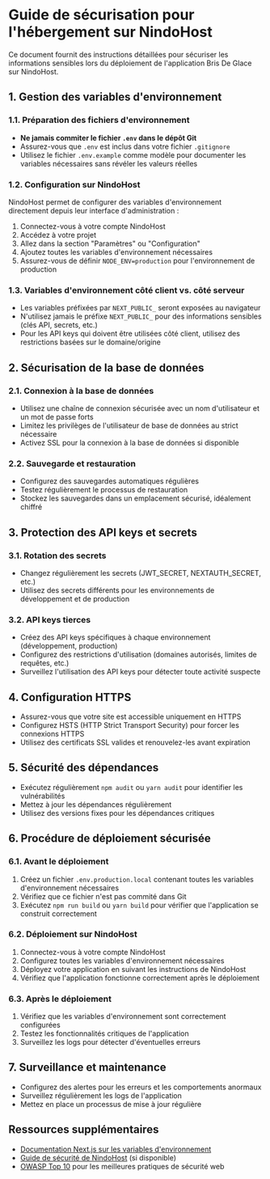 # Guide de sécurisation pour l'hébergement sur NindoHost

Ce document fournit des instructions détaillées pour sécuriser les informations sensibles lors du déploiement de l'application Bris De Glace sur NindoHost.

## 1. Gestion des variables d'environnement

### 1.1. Préparation des fichiers d'environnement

- **Ne jamais commiter le fichier `.env` dans le dépôt Git**
- Assurez-vous que `.env` est inclus dans votre fichier `.gitignore`
- Utilisez le fichier `.env.example` comme modèle pour documenter les variables nécessaires sans révéler les valeurs réelles

### 1.2. Configuration sur NindoHost

NindoHost permet de configurer des variables d'environnement directement depuis leur interface d'administration :

1. Connectez-vous à votre compte NindoHost
2. Accédez à votre projet
3. Allez dans la section "Paramètres" ou "Configuration"
4. Ajoutez toutes les variables d'environnement nécessaires
5. Assurez-vous de définir `NODE_ENV=production` pour l'environnement de production

### 1.3. Variables d'environnement côté client vs. côté serveur

- Les variables préfixées par `NEXT_PUBLIC_` seront exposées au navigateur
- N'utilisez jamais le préfixe `NEXT_PUBLIC_` pour des informations sensibles (clés API, secrets, etc.)
- Pour les API keys qui doivent être utilisées côté client, utilisez des restrictions basées sur le domaine/origine

## 2. Sécurisation de la base de données

### 2.1. Connexion à la base de données

- Utilisez une chaîne de connexion sécurisée avec un nom d'utilisateur et un mot de passe forts
- Limitez les privilèges de l'utilisateur de base de données au strict nécessaire
- Activez SSL pour la connexion à la base de données si disponible

### 2.2. Sauvegarde et restauration

- Configurez des sauvegardes automatiques régulières
- Testez régulièrement le processus de restauration
- Stockez les sauvegardes dans un emplacement sécurisé, idéalement chiffré

## 3. Protection des API keys et secrets

### 3.1. Rotation des secrets

- Changez régulièrement les secrets (JWT_SECRET, NEXTAUTH_SECRET, etc.)
- Utilisez des secrets différents pour les environnements de développement et de production

### 3.2. API keys tierces

- Créez des API keys spécifiques à chaque environnement (développement, production)
- Configurez des restrictions d'utilisation (domaines autorisés, limites de requêtes, etc.)
- Surveillez l'utilisation des API keys pour détecter toute activité suspecte

## 4. Configuration HTTPS

- Assurez-vous que votre site est accessible uniquement en HTTPS
- Configurez HSTS (HTTP Strict Transport Security) pour forcer les connexions HTTPS
- Utilisez des certificats SSL valides et renouvelez-les avant expiration

## 5. Sécurité des dépendances

- Exécutez régulièrement `npm audit` ou `yarn audit` pour identifier les vulnérabilités
- Mettez à jour les dépendances régulièrement
- Utilisez des versions fixes pour les dépendances critiques

## 6. Procédure de déploiement sécurisée

### 6.1. Avant le déploiement

1. Créez un fichier `.env.production.local` contenant toutes les variables d'environnement nécessaires
2. Vérifiez que ce fichier n'est pas commité dans Git
3. Exécutez `npm run build` ou `yarn build` pour vérifier que l'application se construit correctement

### 6.2. Déploiement sur NindoHost

1. Connectez-vous à votre compte NindoHost
2. Configurez toutes les variables d'environnement nécessaires
3. Déployez votre application en suivant les instructions de NindoHost
4. Vérifiez que l'application fonctionne correctement après le déploiement

### 6.3. Après le déploiement

1. Vérifiez que les variables d'environnement sont correctement configurées
2. Testez les fonctionnalités critiques de l'application
3. Surveillez les logs pour détecter d'éventuelles erreurs

## 7. Surveillance et maintenance

- Configurez des alertes pour les erreurs et les comportements anormaux
- Surveillez régulièrement les logs de l'application
- Mettez en place un processus de mise à jour régulière

## Ressources supplémentaires

- [Documentation Next.js sur les variables d'environnement](https://nextjs.org/docs/basic-features/environment-variables)
- [Guide de sécurité de NindoHost](https://nindohost.com/docs/security) (si disponible)
- [OWASP Top 10](https://owasp.org/www-project-top-ten/) pour les meilleures pratiques de sécurité web
